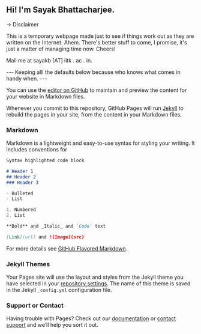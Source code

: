 ## Hi! I'm Sayak Bhattacharjee.
 
-> Disclaimer
 
This is a temporary webpage made just to see if things work out as they are written on the Internet. Ahem. 
There's better stuff to come, I promise, it's just a matter of managing time now. 
Cheers!

Mail me at sayakb [AT] iitk . ac . in. 

--- Keeping alll the defaults below because who knows what comes in handy when. ---

You can use the [editor on GitHub](https://github.com/saybha/saybha.github.io/edit/master/README.md) to maintain and preview the content for your website in Markdown files.

Whenever you commit to this repository, GitHub Pages will run [Jekyll](https://jekyllrb.com/) to rebuild the pages in your site, from the content in your Markdown files.

### Markdown

Markdown is a lightweight and easy-to-use syntax for styling your writing. It includes conventions for

```markdown
Syntax highlighted code block

# Header 1
## Header 2
### Header 3

- Bulleted
- List

1. Numbered
2. List

**Bold** and _Italic_ and `Code` text

[Link](url) and ![Image](src)
```

For more details see [GitHub Flavored Markdown](https://guides.github.com/features/mastering-markdown/).

### Jekyll Themes

Your Pages site will use the layout and styles from the Jekyll theme you have selected in your [repository settings](https://github.com/saybha/saybha.github.io/settings). The name of this theme is saved in the Jekyll `_config.yml` configuration file.

### Support or Contact

Having trouble with Pages? Check out our [documentation](https://docs.github.com/categories/github-pages-basics/) or [contact support](https://github.com/contact) and we’ll help you sort it out.
